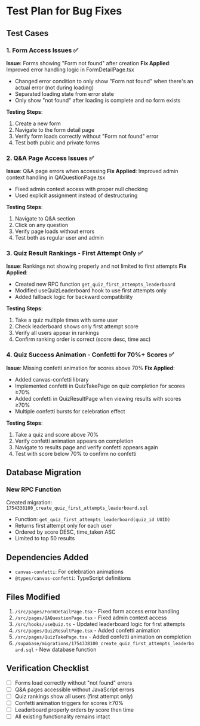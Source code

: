 # Test Plan for Bug Fixes

## Test Cases

### 1. Form Access Issues ✅
**Issue**: Forms showing "Form not found" after creation
**Fix Applied**: Improved error handling logic in FormDetailPage.tsx
- Changed error condition to only show "Form not found" when there's an actual error (not during loading)
- Separated loading state from error state
- Only show "not found" after loading is complete and no form exists

**Testing Steps**:
1. Create a new form
2. Navigate to the form detail page
3. Verify form loads correctly without "Form not found" error
4. Test both public and private forms

### 2. Q&A Page Access Issues ✅
**Issue**: Q&A page errors when accessing
**Fix Applied**: Improved admin context handling in QAQuestionPage.tsx
- Fixed admin context access with proper null checking
- Used explicit assignment instead of destructuring

**Testing Steps**:
1. Navigate to Q&A section
2. Click on any question
3. Verify page loads without errors
4. Test both as regular user and admin

### 3. Quiz Result Rankings - First Attempt Only ✅
**Issue**: Rankings not showing properly and not limited to first attempts
**Fix Applied**: 
- Created new RPC function `get_quiz_first_attempts_leaderboard`
- Modified useQuizLeaderboard hook to use first attempts only
- Added fallback logic for backward compatibility

**Testing Steps**:
1. Take a quiz multiple times with same user
2. Check leaderboard shows only first attempt score
3. Verify all users appear in rankings
4. Confirm ranking order is correct (score desc, time asc)

### 4. Quiz Success Animation - Confetti for 70%+ Scores ✅
**Issue**: Missing confetti animation for scores above 70%
**Fix Applied**:
- Added canvas-confetti library
- Implemented confetti in QuizTakePage on quiz completion for scores ≥70%
- Added confetti in QuizResultPage when viewing results with scores ≥70%
- Multiple confetti bursts for celebration effect

**Testing Steps**:
1. Take a quiz and score above 70%
2. Verify confetti animation appears on completion
3. Navigate to results page and verify confetti appears again
4. Test with score below 70% to confirm no confetti

## Database Migration

### New RPC Function
Created migration: `1754338100_create_quiz_first_attempts_leaderboard.sql`
- Function: `get_quiz_first_attempts_leaderboard(quiz_id UUID)`
- Returns first attempt only for each user
- Ordered by score DESC, time_taken ASC
- Limited to top 50 results

## Dependencies Added
- `canvas-confetti`: For celebration animations
- `@types/canvas-confetti`: TypeScript definitions

## Files Modified
1. `/src/pages/FormDetailPage.tsx` - Fixed form access error handling
2. `/src/pages/QAQuestionPage.tsx` - Fixed admin context access
3. `/src/hooks/useQuiz.ts` - Updated leaderboard logic for first attempts
4. `/src/pages/QuizResultPage.tsx` - Added confetti animation
5. `/src/pages/QuizTakePage.tsx` - Added confetti animation on completion
6. `/supabase/migrations/1754338100_create_quiz_first_attempts_leaderboard.sql` - New database function

## Verification Checklist
- [ ] Forms load correctly without "not found" errors
- [ ] Q&A pages accessible without JavaScript errors
- [ ] Quiz rankings show all users (first attempt only)
- [ ] Confetti animation triggers for scores ≥70%
- [ ] Leaderboard properly orders by score then time
- [ ] All existing functionality remains intact
